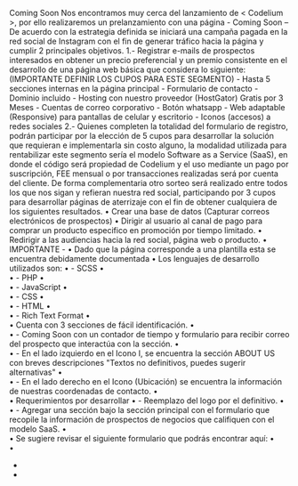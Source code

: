 Coming Soon
Nos encontramos muy cerca del lanzamiento de < Codelium >, por ello realizaremos un prelanzamiento con una página - Coming Soon – De acuerdo con la estrategia definida se iniciará una campaña pagada en la red social de Instagram con el fin de generar tráfico hacia la página y cumplir 2 principales objetivos.
1.- Registrar e-mails de prospectos interesados en obtener un precio preferencial y un premio consistente en el desarrollo de una página web básica que considera lo siguiente: (IMPORTANTE DEFINIR LOS CUPOS PARA ESTE SEGMENTO) - Hasta 5 secciones internas en la página principal - Formulario de contacto - Dominio incluido - Hosting con nuestro proveedor (HostGator) Gratis por 3 Meses - Cuentas de correo corporativo - Botón whatsapp - Web adaptable (Responsive) para pantallas de celular y escritorio - Iconos (accesos) a redes sociales
2.- Quienes completen la totalidad del formulario de registro, podrán participar por la elección de 5 cupos para desarrollar la solución que requieran e implementarla sin costo alguno, la modalidad utilizada para rentabilizar este segmento sería el modelo Software as a Service (SaaS), en donde el código será propiedad de Codelium y el uso mediante un pago por suscripción, FEE mensual o por transacciones realizadas será por cuenta del cliente.
De forma complementaria otro sorteo será realizado entre todos los que nos sigan y refieran nuestra red social, participando por 3 cupos para desarrollar páginas de aterrizaje con el fin de obtener cualquiera de los siguientes resultados.
•	Crear una base de datos (Capturar correos electrónicos de prospectos)
•	Dirigir al usuario al canal de pago para comprar un producto especifico en promoción por tiempo limitado.
•	Redirigir a las audiencias hacia la red social, página web o producto.
•	IMPORTANTE -
•	Dado que la página corresponde a una plantilla esta se encuentra debidamente documentada
•	Los lenguajes de desarrollo utilizados son:
•	- SCSS
•	
•	- PHP
•	
•	- JavaScript
•	
•	- CSS
•	
•	- HTML
•	
•	- Rich Text Format
•	
•	Cuenta con 3 secciones de fácil identificación.
•	
•	  - Coming Soon con un contador de tiempo y formulario para recibir correo del prospecto que interactúa con la sección.
•	
•	  - En el lado izquierdo en el Icono I, se encuentra la sección ABOUT US con breves descripciones "Textos no definitivos, puedes sugerir alternativas"
•	
•	  - En el lado derecho en el Icono (Ubicación) se encuentra la información de nuestras coordenadas de contacto.
•	
•	Requerimientos por desarrollar
•	- Reemplazo del logo por el definitivo.
•	
•	- Agregar una sección bajo la sección principal con el formulario que recopile la información de prospectos de negocios que califiquen con el modelo SaaS.
•	
•	Se sugiere revisar el siguiente formulario que podrás encontrar aquí:
•	
•	




-	    
-	
